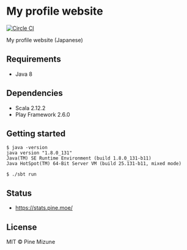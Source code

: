 # My profile website
[![Circle CI](https://img.shields.io/circleci/project/pine/profile-website/master.svg?style=flat-square)](https://circleci.com/gh/pine/profile-website/tree/master)

My profile website (Japanese)

## Requirements

- Java 8

## Dependencies

- Scala 2.12.2
- Play Framework 2.6.0

## Getting started

```
$ java -version
java version "1.8.0_131"
Java(TM) SE Runtime Environment (build 1.8.0_131-b11)
Java HotSpot(TM) 64-Bit Server VM (build 25.131-b11, mixed mode)

$ ./sbt run
```

## Status
- https://stats.pine.moe/

## License
MIT &copy; Pine Mizune
